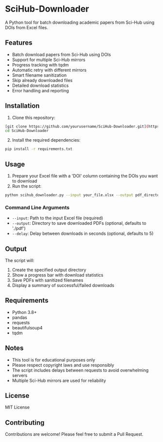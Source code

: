 # SciHub-Downloader

A Python tool for batch downloading academic papers from Sci-Hub using DOIs from Excel files.

## Features

- Batch download papers from Sci-Hub using DOIs
- Support for multiple Sci-Hub mirrors
- Progress tracking with tqdm
- Automatic retry with different mirrors
- Smart filename sanitization
- Skip already downloaded files
- Detailed download statistics
- Error handling and reporting

## Installation

1. Clone this repository:
```bash
[git clone https://github.com/yourusername/SciHub-Downloader.git](https://github.com/jhxu003/SciHub-Downloader.git)
cd SciHub-Downloader
```

2. Install the required dependencies:
```bash
pip install -r requirements.txt
```

## Usage

1. Prepare your Excel file with a 'DOI' column containing the DOIs you want to download
2. Run the script:
```bash
python scihub_downloader.py --input your_file.xlsx --output pdf_directory
```

### Command Line Arguments

- `--input`: Path to the input Excel file (required)
- `--output`: Directory to save downloaded PDFs (optional, defaults to './pdf')
- `--delay`: Delay between downloads in seconds (optional, defaults to 5)

## Output

The script will:
1. Create the specified output directory
2. Show a progress bar with download statistics
3. Save PDFs with sanitized filenames
4. Display a summary of successful/failed downloads

## Requirements

- Python 3.8+
- pandas
- requests
- beautifulsoup4
- tqdm

## Notes

- This tool is for educational purposes only
- Please respect copyright laws and use responsibly
- The script includes delays between requests to avoid overwhelming servers
- Multiple Sci-Hub mirrors are used for reliability

## License

MIT License

## Contributing

Contributions are welcome! Please feel free to submit a Pull Request. 
